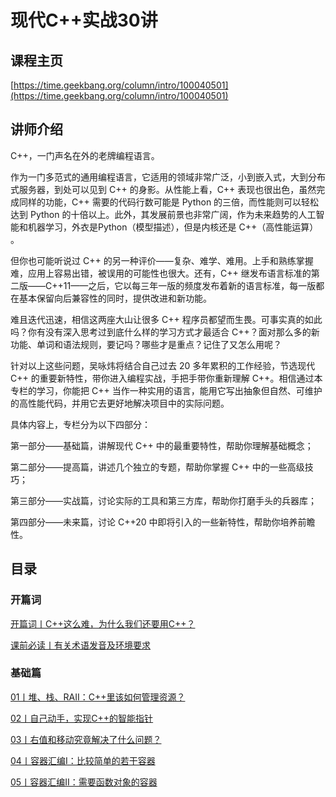 # 现代C++实战30讲

## 课程主页

[https://time.geekbang.org/column/intro/100040501](https://time.geekbang.org/column/intro/100040501)

## 讲师介绍

C++，一门声名在外的老牌编程语言。

作为一门多范式的通用编程语言，它适用的领域非常广泛，小到嵌入式，大到分布式服务器，到处可以见到 C++ 的身影。从性能上看，C++ 表现也很出色，虽然完成同样的功能，C++ 需要的代码行数可能是 Python 的三倍，而性能则可以轻松达到 Python 的十倍以上。此外，其发展前景也非常广阔，作为未来趋势的人工智能和机器学习，外衣是Python（模型描述），但是内核还是 C++（高性能运算） 。

但你也可能听说过 C++ 的另一种评价——复杂、难学、难用。上手和熟练掌握难，应用上容易出错，被误用的可能性也很大。还有，C++ 继发布语言标准的第二版——C++11——之后，它以每三年一版的频度发布着新的语言标准，每一版都在基本保留向后兼容性的同时，提供改进和新功能。

难且迭代迅速，相信这两座大山让很多 C++ 程序员都望而生畏。可事实真的如此吗？你有没有深入思考过到底什么样的学习方式才最适合 C++？面对那么多的新功能、单词和语法规则，要记吗？哪些才是重点？记住了又怎么用呢？

针对以上这些问题，吴咏炜将结合自己过去 20 多年累积的工作经验，节选现代 C++ 的重要新特性，带你进入编程实战，手把手带你重新理解 C++。相信通过本专栏的学习，你能把 C++ 当作一种实用的语言，能用它写出抽象但自然、可维护的高性能代码，并用它去更好地解决项目中的实际问题。

具体内容上，专栏分为以下四部分：

第一部分——基础篇，讲解现代 C++ 中的最重要特性，帮助你理解基础概念；

第二部分——提高篇，讲述几个独立的专题，帮助你掌握 C++ 中的一些高级技巧；

第三部分——实战篇，讨论实际的工具和第三方库，帮助你打磨手头的兵器库；

第四部分——未来篇，讨论 C++20 中即将引入的一些新特性，帮助你培养前瞻性。

## 目录

### 开篇词

[开篇词丨C++这么难，为什么我们还要用C++？](/notes/C++/现代C++实战30讲/课前必读/C++这么难，为什么我们还要用C++？)

[课前必读丨有关术语发音及环境要求](/notes/C++/现代C++实战30讲/课前必读/有关术语发音及环境要求)

### 基础篇

[01丨堆、栈、RAII：C++里该如何管理资源？](/notes/C++/现代C++实战30讲/基础篇/堆、栈、RAII：C++里该如何管理资源？)

[02丨自己动手，实现C++的智能指针](/notes/C++/现代C++实战30讲/基础篇/自己动手，实现C++的智能指针)

[03丨右值和移动究竟解决了什么问题？](/notes/C++/现代C++实战30讲/基础篇/右值和移动究竟解决了什么问题？)

[04丨容器汇编I：比较简单的若干容器](/notes/C++/现代C++实战30讲/基础篇/容器汇编I：比较简单的若干容器)

[05丨容器汇编II：需要函数对象的容器](/notes/C++/现代C++实战30讲/基础篇/容器汇编II：需要函数对象的容器)



